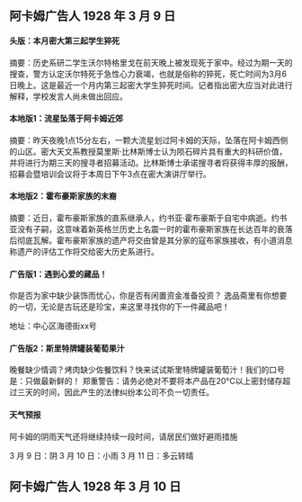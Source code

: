 ## 阿卡姆广告人  1928 年 3 月 9 日

#### 头版：本月密大第三起学生猝死

摘要：历史系研二学生沃尔特格里戈在前天晚上被发现死于家中。经过为期一天的搜查，警方认定沃尔特死于急性心力衰竭，也就是俗称的猝死，死亡时间为3月6日晚上。这是最近一个月内第三起密大学生猝死时间。记者指出密大应当对此进行解释，学校发言人尚未做出回应。

#### 本地版1：流星坠落于阿卡姆近郊

摘要：昨天夜晚1点15分左右，一颗大流星划过阿卡姆的天际，坠落在阿卡姆西侧的山区。密大天文系教授莫里斯·比林斯博士认为陨石碎片具有重大的科研价值，并将进行为期三天的搜寻者招募活动。比林斯博士承诺搜寻者将获得丰厚的报酬，招募会暨培训会议将于本周日下午3点在密大演讲厅举行。

#### 本地版2：霍布豪斯家族的末裔

摘要：近日，霍布豪斯家族的直系继承人，约书亚·霍布豪斯于自宅中病逝。约书亚没有子嗣，这意味着新英格兰历史上名震一时的霍布豪斯家族在长达百年的衰落后彻底瓦解。霍布豪斯家族的遗产将交由曾是其分家的寇布家族接收，有小道消息称遗产的评估工作将交给密大历史系进行。

#### 广告版1：遇到心爱的藏品！

你是否为家中缺少装饰而忧心，你是否有闲置资金准备投资？
逸品斋里有你想要的一切，无论是古玩还是珍宝，来这里寻找你的下一件藏品吧！

地址：中心区海德街xx号

#### 广告版2：斯里特牌罐装葡萄果汁

晚餐缺少情调？烤肉缺少佐餐饮料？快来试试斯里特牌罐装葡萄汁！我们的口号是：只做最新鲜的！
郑重警告：请务必绝对不要将本产品在20°C以上密封储存超过三天的时间，因此产生的法律纠纷本公司不负一切责任。

#### 天气预报

阿卡姆的阴雨天气还将继续持续一段时间，请居民们做好避雨措施

3 月 9 日：阴
3 月 10 日：小雨
3 月 11 日：多云转晴

## 阿卡姆广告人  1928 年 3 月 10 日

